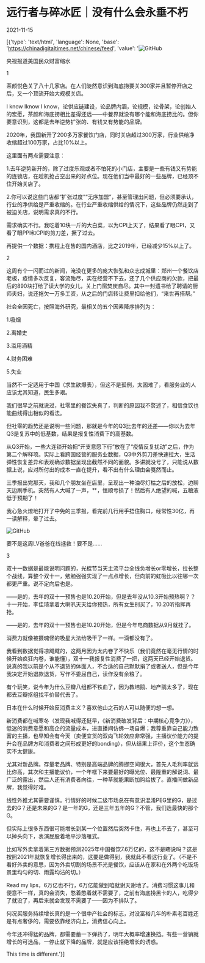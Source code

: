 # 远行者与碎冰匠｜没有什么会永垂不朽

2021-11-15

[{'type': 'text/html', 'language': None, 'base': 'https://chinadigitaltimes.net/chinese/feed', 'value': '![GitHub](https://chinadigitaltimes.net/chinese/files/2021/11/image-1636959578815.png)

 央视报道美国民众财富缩水 

1

茶颜悦色关了八十几家店。在人们陡然意识到海底捞要关300家并且暂停开店之后，又一个顶流开始大规模关店。

I know Iknow I know，论供应链建设，论品牌内涵，论规模，论骨架，论创始人的宏愿，茶颜和海底捞相比差得还远——中餐界就没有哪个能和海底捞比的。但你要意识到，这都是去年逆势扩张的、有钱又有势能的品牌。

2020年，我国新开了200多万家餐饮门店，同时关店超过300万家，行业供给净收缩超过100万家，占比10%以上。

这里面有两点需要注意：

1.去年逆势新开的，除了过度乐观或者不怕死的小门店，主要是一些有钱又有势能的连锁店，在趁机抢占空出来的好点位。现在他们当中最好的一些品牌，已经顶不住开始关店了。

2.你可以说这些门店都“扩张过度”“无序加盟”，甚至管理出问题，但必须要承认，行业的净供给是严重收缩的。在行业严重收缩供给的情况下，这些品牌仍然走到了被迫关店，说明需求真的不行。

需求确实不行。我吃着10块一斤的大白菜，以为CPI上天了，结果看了眼CPI，又看了眼PPI和CPI的剪刀差，撅了过去。

再提供一个数据：携程上在售的国内酒店，比之2019年，已经减少15%以上了。

2

这周有个一闪而过的新闻，淹没在更多的庞大恢弘和众志成城里：郑州一个餐饮店老板，疫情多次反复，客流殆尽，实在经营不下去，还了几个供应商的欠款，把最后的890块打给了读大学的女儿，关上门窗焚炭自尽。其中一封遗书给了聘请的厨师夫妇，说还拖欠一万多工资，从之后的门店转让费里扣给他们，“来世再搭帮。”

社会全因死亡，按照海外研究，最相关的五个因素降序排列为：

1.吸烟

2.离婚史

3.滥用酒精

4.财务困难

5.失业

当然不一定适用于中国（求生欲爆表），但这不是孤例，太困难了，看服务业的人应该尤其知道，民生多艰。

我们很早之前就说过，社零里的餐饮失真了，判断的原因我不赘述了，相信食饮也能曲线得出相似的看法。

但社零的趋势还是说明一些问题，那就是今年的Q3比去年的还差——你以为去年Q3是复苏中的低基数，结果是报复性消费下的高基数。

从Q3开始，一些大连锁开始把“开支意愿下行”放在了“疫情反复扰动”之后，作为第二个解释项。实际上看跨国经营的服务业数据，Q3中外剪刀差快速拉大，生活弹性恢复差异和表观确诊数据呈现出截然不同的面貌。多讲就没号了，只能说从数据上说，应对所付出的成本一直在提升，看不出有什么理由会戛然而止。

三季报出完那天，我和几个朋友坐在店里，呈现出一种油尽灯枯之后的放松，边聊天边刷手机。突然有人大喊了一声，艹，恒顺亏损了！然后有人绝望的喊，五粮液低于预期了！

我心急火燎地打开了中免的三季报，看完前几行用手捂住胸口，经常性30亿，再一读解释，晕了过去。

![GitHub](https://chinadigitaltimes.net/chinese/files/2021/11/post-673235-61920625eeb34.png)

要不是这周LV爸爸在线拯救！要不是……

3

双十一数据是最能说明问题的，光棍节当天主流平台全线负增长or零增长，拉长整个战线，算整个双十一，勉勉强强实现了一点点增长，但向前的虹吸比以往哪一次都更严重。说不定向后也是。

——是的，去年的双十一预售也是10.20开始，但是去年没从10.3开始预热啊？？十一开始，李佳琦拿着大喇叭天天给你预热，所有女生别买了，10.20听指挥再抢。

——是的，去年的双十一预售也是10.20开始，但是今年电商数据从9月就挂了。

消费力就像被摄魂怪的吸星大法给吸干了一样。一滴都没有了。

我看到数据觉得凉飕飕的，这两月因为太内卷了不快乐（我们竟然在毫无行情的时候开始疯狂内卷，谁能懂），双十一我报复性消费了一把，这两天已经开始退货。说真的我以前是个从不退货的体面人，不合适的自己默默捐了或者送人，但是今年我决定开始退款退货，写作不委屈自己，读作没有余粮了。

有个玩笑，说今年为什么豆瓣八组都不铁血了，因为教培鹅、地产鹅太多了，现在都去豆瓣抠组找平价替代去了。

日本在什么时候开始反消费主义？喜欢他山之石的人可以随便的想一想。

新消费都在喊寒冬（发现我喊得还挺早，《新消费破发背后：中期核心竞争力》），低迷的消费意愿和高企的流量成本，进直播间仿佛一场自爆；我尊重靠自己能力致富的主播，也早知会有今天（卖便宜货的双向飞轮效应非常强，主播议价能力的提升会在品牌方和消费者之间形成更好的bonding），但从结果上评价，这个生态确实不太健康。

尤其对新品牌。存量老品牌、特别是高端品牌的腾挪空间很大，首先人毛利率就远比你高，其次和主播能议价，一个年框下来要最好的曝光位、最隆重的解说词、最广泛的露出，然后人还有消费者向往，一种草就能果断加购给拔了。直播间做新品牌，我觉得好难。

线性外推尤其需要谨慎。行情好的时候二级市场总在有意识混淆PEG里的G，是过去的G？还是未来的G？是一年的G，还是三年五年的G？不管，我们选最快的那个G。

但实际上很多东西很可能增长到某一个位置然后突然卡住，再也上不去了，甚至可以掉头向下，表演屁股着地平沙落雁式。

比如写外卖拿着第三方数据预测2025年中国餐饮7.6万亿的，这不是瞎说吗？这是按照2021年就恢复增长得出来的，这要是做得到，我就此不看这行业了。（不是不看好外卖的意思，因为外卖切割的场景不光是餐饮，应该从在家和在外两个吃饭场景里均匀的切、雨露均沾的切。）

Read my lips，6万亿也不行，6万亿能做到咱就谢天谢地了。消费习惯这事儿和便意不一样，真的会消失，憋着憋着就不需要了，之前有海底捞黑卡的人，吃得少了就没了，再后来就会发现不需要了——因为不排队了。

何况买服务持续增长真的是一个很中产社会的标志，对没富裕几年的朴素老百姓还是有点奢侈的，需要依靠经济向上，消费信心向上。

今年还冲得猛的品牌，都需要蓄一下弹药了，明年大概率增速换挡。有些一营销就增长的可选品，一停止就下降的品牌，就是应该拒绝增长的诱惑。

This time is different.'}]